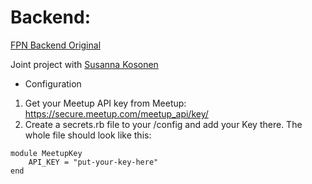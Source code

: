# Backend:
<a href="https://github.com/sxkosone/fpn-backend">FPN Backend Original</a>

Joint project with <a href="https://github.com/sxkosone">Susanna Kosonen</a>


* Configuration
1. Get your Meetup API key from Meetup: https://secure.meetup.com/meetup_api/key/
2. Create a secrets.rb file to your /config and add your Key there. The whole file should look like this:

```
module MeetupKey
    API_KEY = "put-your-key-here"
end
```
